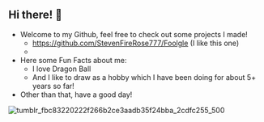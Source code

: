 ## Hi there! 👋

- Welcome to my Github, feel free to check out some projects I made!
  - https://github.com/StevenFireRose777/Foolgle (I like this one)
  - 
- Here some Fun Facts about me:
  - I love Dragon Ball
  - And I like to draw as a hobby which I have been doing for about 5+ years so far!
- Other than that, have a good day! 

![tumblr_fbc83220222f266b2ce3aadb35f24bba_2cdfc255_500](https://github.com/user-attachments/assets/d50f0109-466c-4fb3-92bc-800cd45a5e99)


<!--
**StevenFireRose777/StevenFireRose777** is a ✨ _special_ ✨ repository because its `README.md` (this file) appears on your GitHub profile.

Here are some ideas to get you started:

- 🔭 I’m currently working on ...
- 🌱 I’m currently learning ...
- 👯 I’m looking to collaborate on ...
- 🤔 I’m looking for help with ...
- 💬 Ask me about ...
- 📫 How to reach me: ...
- 😄 Pronouns: ...
- ⚡ Fun fact: ...
-->
